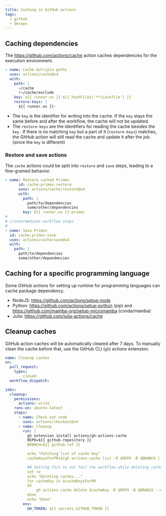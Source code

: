 ```yaml
---
title: Caching in GitHub actions
tags:
  - github
  - devops
---
```


## Caching dependencies

The https://github.com/actions/cache action caches dependencies for the execution environment.

```yaml
- name: Cache multiple paths
  uses: actions/cache@v4
  with:
    path: |
      ~/cache
      !~/cache/exclude
    key: ${{ runner.os }}-${{ hashFiles('**/Lockfile') }}
    restore-keys: |
      ${{ runner.os }}-
```

- The `key` is the identifier for writing into the cache. If the `key` stays the same before and after the workflow, the cache will not be updated.
- The `restore-keys` are the identifiers for reading the cache besides the `key.` If there is no matching `key` but a part of it (`restore-keys`) matches, the GitHub action will still read the cache and update it after the job. (since the `key` is different)

### Restore and save actions

The `cache` actions could be split into `restore` and `save` steps, leading to a fine-grained behavior.

```yaml
- name: Restore cached Primes
      id: cache-primes-restore
      uses: actions/cache/restore@v4
      with:
        path: |
          path/to/dependencies
          some/other/dependencies
        key: ${{ runner.os }}-primes
#
# //intermediate workflow steps
#
- name: Save Primes
  id: cache-primes-save
  uses: actions/cache/save@v4
  with:
    path: |
      path/to/dependencies
      some/other/dependencies
```

## Caching for a specific programming language

Some GitHub actions for setting up runtime for programming languages can cache package dependency.

- NodeJS: https://github.com/actions/setup-node
- Python: https://github.com/actions/setup-python (pip) and https://github.com/mamba-org/setup-micromamba (conda/mamba)
- Julia: https://github.com/julia-actions/cache

## Cleanup caches

GitHub action caches will be automatically cleared after 7 days. To manually clean the cache before that, use the GitHub CLI (`gh`) actions extension.

```yaml
name: Cleanup caches
on:
  pull_request:
    types:
      - closed
  workflow_dispatch:

jobs:
  cleanup:
    permissions:
      actions: write
    runs-on: ubuntu-latest
    steps:
      - name: Check out code
        uses: actions/checkout@v4
      - name: Cleanup
        run: |
          gh extension install actions/gh-actions-cache
          REPO=${{ github.repository }}
          BRANCH=${{ github.ref }}

          echo "Fetching list of cache key"
          cacheKeysForPR=$(gh actions-cache list -R $REPO -B $BRANCH | cut -f 1 )

          ## Setting this to not fail the workflow while deleting cache keys.
          set +e
          echo "Deleting caches..."
          for cacheKey in $cacheKeysForPR
          do
              gh actions-cache delete $cacheKey -R $REPO -B $BRANCH --confirm
          done
          echo "Done"
        env:
          GH_TOKEN: ${{ secrets.GITHUB_TOKEN }}
```
